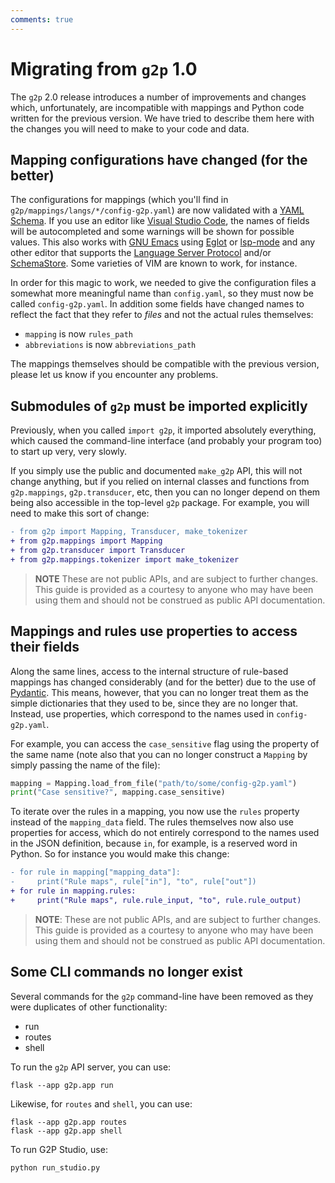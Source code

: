 ```yaml
---
comments: true
---
```


# Migrating from `g2p` 1.0

The `g2p` 2.0 release introduces a number of improvements and changes
which, unfortunately, are incompatible with mappings and Python code
written for the previous version.  We have tried to describe them here
with the changes you will need to make to your code and data.

## Mapping configurations have changed (for the better)

The configurations for mappings (which you'll find in
`g2p/mappings/langs/*/config-g2p.yaml`) are now validated with a [YAML
Schema](https://raw.githubusercontent.com/roedoejet/g2p/main/g2p/mappings/.schema/g2p-config-schema-2.0.json).
If you use an editor like [Visual Studio
Code](https://code.visualstudio.com/), the names of fields will be
autocompleted and some warnings will be shown for possible values.
This also works with [GNU Emacs](https://www.gnu.org/software/emacs/)
using [Eglot](https://joaotavora.github.io/eglot/) or
[lsp-mode](https://emacs-lsp.github.io/lsp-mode/) and any other editor
that supports the [Language Server
Protocol](https://microsoft.github.io/language-server-protocol/)
and/or [SchemaStore](https://www.schemastore.org/json/).  Some
varieties of VIM are known to work, for instance.

In order for this magic to work, we needed to give the configuration
files a somewhat more meaningful name than `config.yaml`, so they must
now be called `config-g2p.yaml`.  In addition some fields have changed
names to reflect the fact that they refer to *files* and not the
actual rules themselves:

- `mapping` is now `rules_path`
- `abbreviations` is now `abbreviations_path`

The mappings themselves should be compatible with the previous
version, please let us know if you encounter any problems.

## Submodules of `g2p` must be imported explicitly

Previously, when you called `import g2p`, it imported absolutely
everything, which caused the command-line interface (and probably your
program too) to start up very, very slowly.

If you simply use the public and documented `make_g2p` API, this will
not change anything, but if you relied on internal classes and
functions from `g2p.mappings`, `g2p.transducer`, etc, then you can no
longer depend on them being also accessible in the top-level `g2p`
package.  For example, you will need to make this sort of change:

```diff
- from g2p import Mapping, Transducer, make_tokenizer
+ from g2p.mappings import Mapping
+ from g2p.transducer import Transducer
+ from g2p.mappings.tokenizer import make_tokenizer
```

> **NOTE** These are not public APIs, and are subject to further
changes.  This guide is provided as a courtesy to anyone who may have
been using them and should not be construed as public API documentation.

## Mappings and rules use properties to access their fields

Along the same lines, access to the internal structure of rule-based
mappings has changed considerably (and for the better) due to the use
of [Pydantic](https://docs.pydantic.dev/latest/).  This means,
however, that you can no longer treat them as the simple dictionaries
that they used to be, since they are no longer that.  Instead, use
properties, which correspond to the names used in `config-g2p.yaml`.

For example, you can access the `case_sensitive` flag using the
property of the same name (note also that you can no longer construct
a `Mapping` by simply passing the name of the file):

```python
mapping = Mapping.load_from_file("path/to/some/config-g2p.yaml")
print("Case sensitive?", mapping.case_sensitive)
```

To iterate over the rules in a mapping, you now use the `rules`
property instead of the `mapping_data` field.  The rules themselves
now also use properties for access, which do not entirely correspond
to the names used in the JSON definition, because `in`, for example,
is a reserved word in Python.  So for instance you would make this
change:

```diff
- for rule in mapping["mapping_data"]:
-     print("Rule maps", rule["in"], "to", rule["out"])
+ for rule in mapping.rules:
+     print("Rule maps", rule.rule_input, "to", rule.rule_output)
```

> **NOTE**: These are not public APIs, and are subject to further
changes.  This guide is provided as a courtesy to anyone who may have
been using them and should not be construed as public API documentation.

## Some CLI commands no longer exist

Several commands for the `g2p` command-line have been removed as they
were duplicates of other functionality:

- run
- routes
- shell

To run the `g2p` API server, you can use:

    flask --app g2p.app run

Likewise, for `routes` and `shell`, you can use:

    flask --app g2p.app routes
    flask --app g2p.app shell

To run G2P Studio, use:

    python run_studio.py
